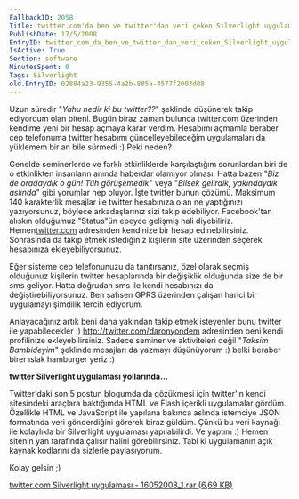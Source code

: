 ```yaml
---
FallbackID: 2058
Title: twitter.com'da ben ve twitter'dan veri çeken Silverlight uygulamam
PublishDate: 17/5/2008
EntryID: twitter_com_da_ben_ve_twitter_dan_veri_ceken_Silverlight_uygulamam
IsActive: True
Section: software
MinutesSpent: 0
Tags: Silverlight
old.EntryID: 02884a23-9355-4a2b-885a-4577f2003d08
---
```

Uzun süredir "*Yahu nedir ki bu twitter??*" şeklinde düşünerek takip
ediyordum olan biteni. Bugün biraz zaman bulunca twitter.com üzerinden
kendime yeni bir hesap açmaya karar verdim. Hesabımı açmamla beraber cep
telefonuma twitter hesabımı güncelleyebileceğim uygulamaları da yüklemem
bir an bile sürmedi :) Peki neden?

Genelde seminerlerde ve farklı etkinliklerde karşılaştığım sorunlardan
biri de o etkinlikten insanların anında haberdar olamıyor olması. Hatta
bazen "*Biz de oradaydık o gün! Tüh görüşemedik*" veya "*Bilsek
gelirdik, yakındaydık aslında*" gibi yorumlar hep oluyor. İşte twitter
bunun çözümü. Maksimum 140 karakterlik mesajlar ile twitter hesabınıza o
an ne yaptığınızı yazıyorsunuz, böylece arkadaşlarınız sizi takip
edebiliyor. Facebook'tan alışkın olduğumuz "Status"ün epeyce gelişmiş
hali diyebiliriz. Hemen[twitter.com](twitter.com) adresinden kendinize
bir hesap edinebilirsiniz. Sonrasında da takip etmek istediğiniz
kişilerin site üzerinden seçerek hesabınıza ekleyebiliyorsunuz.

Eğer sisteme cep telefonunuzu da tanıtırsanız, özel olarak seçmiş
olduğunuz kişilerin twitter hesaplarında bir değişiklik olduğunda size
de bir sms geliyor. Hatta doğrudan sms ile kendi hesabınızı da
değiştirebiliyorsunuz. Ben şahsen GPRS üzerinden çalışan harici bir
uygulamayı şimdilik tercih ediyorum.

Anlayacağınız artık beni daha yakından takip etmek isteyenler bunu
twitter ile yapabilecekler :) <http://twitter.com/daronyondem>
adresinden beni kendi profilinize ekleyebilirsiniz. Sadece seminer ve
aktiviteleri değil "*Taksim Bambideyim*" şeklinde mesajları da yazmayı
düşünüyorum :) belki beraber birer ıslak hamburger yeriz :)

**twitter Silverlight uygulaması yollarında...**

Twitter'daki son 5 postun blogumda da gözükmesi için twitter'ın kendi
sitesindeki araçlara baktığımda HTML ve Flash içerikli uygulamalar
gördüm. Özellikle HTML ve JavaScript ile yapılana bakınca aslında
istemciye JSON formatında veri gönderdiğini görerek biraz güldüm. Çünkü
bu veri kaynağı ile kolaylıkla bir Silverlight uygulaması yapılabilirdi.
Ve yaptım :) Hemen sitenin yan tarafında çalışır halini görebilirsiniz.
Tabi ki uygulamanın açık kaynak kodlarını da sizlerle paylaşıyorum.

Kolay gelsin ;)

[twitter.com Silverlight uygulaması - 16052008\_1.rar (6,69
KB)](http://cdn.daron.yondem.com/assets/2058/16052008_1.rar)


